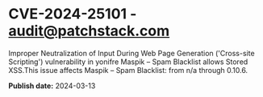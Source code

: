 # CVE-2024-25101 - audit@patchstack.com

Improper Neutralization of Input During Web Page Generation ('Cross-site Scripting') vulnerability in yonifre Maspik – Spam Blacklist allows Stored XSS.This issue affects Maspik – Spam Blacklist: from n/a through 0.10.6.



**Publish date:** 2024-03-13
